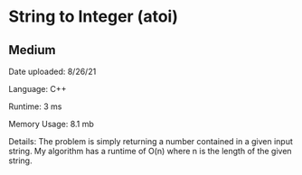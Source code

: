 
# String to Integer (atoi)

## Medium

Date uploaded: 8/26/21

Language: C++

Runtime: 3 ms

Memory Usage: 8.1 mb

Details: The problem is simply returning a number contained in a given input string. My algorithm has a runtime of O(n) where n is the length of the given string.
